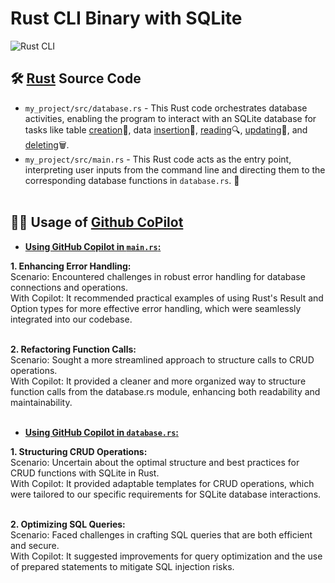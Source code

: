 # Rust CLI Binary with SQLite

![Rust CLI](https://github.com/nogibjj/ids706-individual-project-2/actions/workflows/rust_build.yml/badge.svg)

## 🛠️ <u>Rust</u> Source Code

* ``my_project/src/database.rs`` - This Rust code orchestrates database activities, enabling the program to interact with an SQLite database for tasks like table <u>creation</u>🔨, data <u>insertion</u>📌, <u>reading</u>🔍, <u>updating</u>🔄, and <u>deleting</u>🗑️.<br>
* ``my_project/src/main.rs`` - This Rust code acts as the entry point, interpreting user inputs from the command line and directing them to the corresponding database functions in ``database.rs``. 🚀 <br><br> 

## 🧑‍💻 Usage of <u>Github CoPilot</u>

* <u><b>Using GitHub Copilot in ``main.rs``:</b></u><br>

 <b>1. Enhancing Error Handling:</b><br>
  Scenario: Encountered challenges in robust error handling for database connections and operations.<br>
  With Copilot: It recommended practical examples of using Rust's Result and Option types for more effective error handling, which were seamlessly integrated into our codebase. <br><br>
      
 <b>2. Refactoring Function Calls:</b><br>
  Scenario: Sought a more streamlined approach to structure calls to CRUD operations.<br>
  With Copilot: It provided a cleaner and more organized way to structure function calls from the database.rs module, enhancing both readability and maintainability. <br><br>

* <u><b>Using GitHub Copilot in ``database.rs``:</b></u><br>

 <b>1. Structuring CRUD Operations:</b><br>
  Scenario: Uncertain about the optimal structure and best practices for CRUD functions with SQLite in Rust.<br>
  With Copilot: It provided adaptable templates for CRUD operations, which were tailored to our specific requirements for SQLite database interactions. <br><br>
      
 <b>2. Optimizing SQL Queries:</b><br>
  Scenario: Faced challenges in crafting SQL queries that are both efficient and secure.<br>
  With Copilot: It suggested improvements for query optimization and the use of prepared statements to mitigate SQL injection risks. <br><br>

